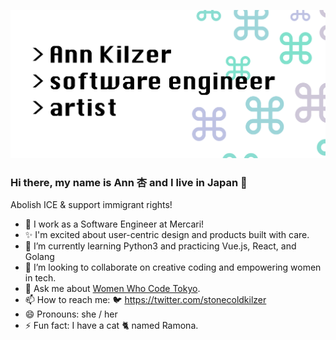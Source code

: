 ![Header](https://github.com/ann-kilzer/ann-kilzer/blob/master/images/Header.png)

### Hi there, my name is Ann 杏 and I live in Japan 👋

Abolish ICE & support immigrant rights!

- 🔭 I work as a Software Engineer at Mercari!
- ✨ I'm excited about user-centric design and products built with care.
- 🌱 I’m currently learning Python3 and practicing Vue.js, React, and Golang
- 👯 I’m looking to collaborate on creative coding and empowering women in tech.
- 💬 Ask me about [Women Who Code Tokyo](https://www.womenwhocode.com/tokyo).
- 📫 How to reach me: 🐦 https://twitter.com/stonecoldkilzer
- 😄 Pronouns: she / her
- ⚡ Fun fact: I have a cat 🐈 named Ramona.

